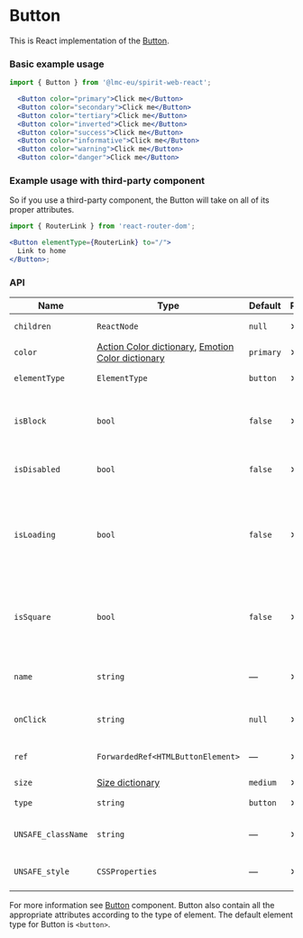 # Button

This is React implementation of the [Button][button].

### Basic example usage

```jsx
import { Button } from '@lmc-eu/spirit-web-react';
```

```jsx
  <Button color="primary">Click me</Button>
  <Button color="secondary">Click me</Button>
  <Button color="tertiary">Click me</Button>
  <Button color="inverted">Click me</Button>
  <Button color="success">Click me</Button>
  <Button color="informative">Click me</Button>
  <Button color="warning">Click me</Button>
  <Button color="danger">Click me</Button>
```

### Example usage with third-party component

So if you use a third-party component, the Button will take on all of its proper attributes.

```jsx
import { RouterLink } from 'react-router-dom';

<Button elementType={RouterLink} to="/">
  Link to home
</Button>;
```

### API

| Name               | Type                                                                                      | Default   | Required | Description                                                                |
| ------------------ | ----------------------------------------------------------------------------------------- | --------- | -------- | -------------------------------------------------------------------------- |
| `children`         | `ReactNode`                                                                               | `null`    | ✕        | Content of the Button                                                      |
| `color`            | [Action Color dictionary][dictionary-color], [Emotion Color dictionary][dictionary-color] | `primary` | ✕        | Color variant                                                              |
| `elementType`      | `ElementType`                                                                             | `button`  | ✕        | Type of element                                                            |
| `isBlock`          | `bool`                                                                                    | `false`   | ✕        | Span the element to the full width of its parent                           |
| `isDisabled`       | `bool`                                                                                    | `false`   | ✕        | If true, Button is disabled                                                |
| `isLoading`        | `bool`                                                                                    | `false`   | ✕        | If true, Button is in a loading state, disabled and the Spinner is visible |
| `isSquare`         | `bool`                                                                                    | `false`   | ✕        | If true, Button is square, usually only with an Icon                       |
| `name`             | `string`                                                                                  | —         | ✕        | For use a button as a form data reference                                  |
| `onClick`          | `string`                                                                                  | `null`    | ✕        | JS function to call on click                                               |
| `ref`              | `ForwardedRef<HTMLButtonElement>`                                                         | —         | ✕        | Button element reference                                                   |
| `size`             | [Size dictionary][dictionary-size]                                                        | `medium`  | ✕        | Size variant                                                               |
| `type`             | `string`                                                                                  | `button`  | ✕        | Type of the Button                                                         |
| `UNSAFE_className` | `string`                                                                                  | —         | ✕        | Wrapper custom class name                                                  |
| `UNSAFE_style`     | `CSSProperties`                                                                           | —         | ✕        | Wrapper custom style                                                       |

For more information see [Button][button] component. Button also contain all the appropriate
attributes according to the type of element. The default element type for Button is `<button>`.

[button]: https://github.com/lmc-eu/spirit-design-system/tree/main/packages/web/src/scss/components/Button
[dictionary-color]: https://github.com/lmc-eu/spirit-design-system/tree/main/docs/DICTIONARIES.md#color
[dictionary-size]: https://github.com/lmc-eu/spirit-design-system/tree/main/docs/DICTIONARIES.md#size
